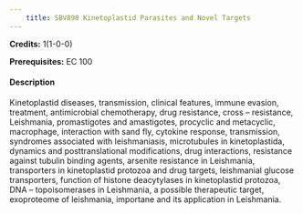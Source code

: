 ```yaml
---
    title: SBV890 Kinetoplastid Parasites and Novel Targets
---
```

**Credits:** 1(1-0-0)



**Prerequisites:** EC 100

#### Description 
Kinetoplastid diseases, transmission, clinical features, immune evasion, treatment, antimicrobial chemotherapy, drug resistance, cross – resistance, Leishmania, promastigotes and amastigotes, procyclic and metacyclic, macrophage, interaction with sand fly, cytokine response, transmission, syndromes associated with leishmaniasis, microtubules in kinetoplastida, dynamics and posttranslational modifications, drug interactions, resistance against tubulin binding agents, arsenite resistance in Leishmania, transporters in kinetoplastid protozoa and drug targets, leishmanial glucose transporters, function of histone deacytylases in kinetoplastid protozoa, DNA – topoisomerases in Leishmania, a possible therapeutic target, exoproteome of leishmania, importane and its application in Leishmania.